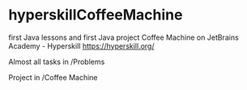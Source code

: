 # hyperskillCoffeeMachine
first Java lessons and first Java project Coffee Machine on JetBrains Academy - Hyperskill 
https://hyperskill.org/


Almost all tasks in /Problems

Project in /Coffee Machine
